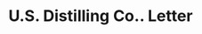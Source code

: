 ---
doi: 10.7916/D8B57WSK
date_other: '1880'
date_other_textual: 1880-1889
form: correspondence
genre:
- Letters (correspondence)
name:
- U.S. Distilling Co.
object_in_context_url: https://biggert.cul.columbia.edu/items/view/ave_biggert_00258
subject_hierarchical_geographic:
- Chicago, Illinois, United States
subject_name:
- U.S. Distilling Co.
title: U.S. Distilling Co.. Letter
sort_title: U.S. Distilling Co.. Letter
call_number: ave_biggert_00258
coordinates:
- 41.83694444444445,-87.68472222222222
pid: ave_biggert_00258
identifiers: ave_biggert_00258
canvas_id: ldpd:395532
permalink: "/items/ave_biggert_00258/"
layout: iiif-image-page
---